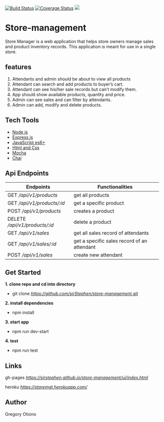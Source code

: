 [![Build Status](https://travis-ci.org/sirStephen/store-management.svg?branch=develop)](https://travis-ci.org/sirStephen/store-management)
[![Coverage Status](https://coveralls.io/repos/github/sirStephen/store-management/badge.svg?branch=ch-write-test-161645115)](https://coveralls.io/github/sirStephen/store-management?branch=ch-write-test-161645115)
<a href="https://codeclimate.com/github/sirStephen/store-management/maintainability"><img src="https://api.codeclimate.com/v1/badges/7b4969b7145be6cde12b/maintainability" /></a>

# Store-management

Store Manager is a web application that helps store owners manage sales and product inventory
records. This application is meant for use in a single store.

## features

1. Attendants and admin should be about to view all products
2. Attendant can search and add products to buyer’s cart.
3. Attendant can see his/her sale records but can’t modify them.
4. App should show available products, quantity and price.
5. Admin can see sales and can filter by attendants.
6. Admin can add, modify and delete products.

## Tech Tools

<ul>
  <li><a href="https://nodejs.org/en/">Node js</a></li>
  <li><a href="https://expressjs.com/">Express js</a></li>
  <li><a href="https://developer.mozilla.org/bm/docs/Web/JavaScript">JavaScript es6+</a></li>
  <li><a href="https://developer.mozilla.org/kab/docs/Web/HTML">Html and Css</a></li>
  <li><a href="https://mochajs.org/">Mocha</a></li>
  <li><a href="https://www.chaijs.com/">Chai</a></li>
</ul>

## Api Endpoints

| Endpoints                     | Functionalities                             |
| ----------------------------- | ------------------------------------------- |
| GET _/api/v1/products_        | get all products                            |
| GET _/api/v1/products/:id_    | get a specific product                      |
| POST _/api/v1/products_       | creates a product                           |
| DELETE _/api/v1/products/:id_ | delete a product                            |
| GET _/api/v1/sales_           | get all sales record of attendants          |
| GET _/api/v1/sales/:id_       | get a specific sales record of an attendant |
| POST _/api/v1/sales_          | create new attendant                        |

## Get Started

**1. clone repo and cd into directory**

- git clone _https://github.com/sirStephen/store-management.git_

**2. install dependencies**

- npm install

**3. start app**

- npm run dev-start

**4. test**

- npm run test

## Links

gh-pages _https://sirstephen.github.io/store-management/ui/index.html_

heroku _https://storemgt.herokuapp.com/_

## Author

Gregory Otiono
